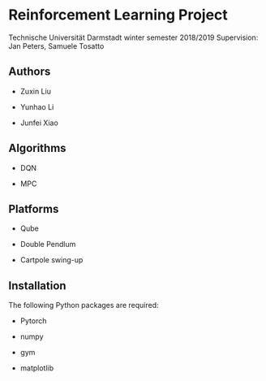 # Reinforcement Learning Project
Technische Universität Darmstadt winter semester 2018/2019
Supervision: Jan Peters, Samuele Tosatto

## Authors
+ Zuxin Liu

+ Yunhao Li

+ Junfei Xiao

## Algorithms
+ DQN

+ MPC

## Platforms
+ Qube

+ Double Pendlum

+ Cartpole swing-up

## Installation
The following Python packages are required:

+ Pytorch

+ numpy

+ gym

+ matplotlib
